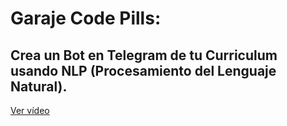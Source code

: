 # Garaje Code Pills: 
## Crea un Bot en Telegram de tu Curriculum usando NLP (Procesamiento del Lenguaje Natural).

[Ver vídeo](https://www.youtube.com/watch?v=9YVAuCMCU4w)

